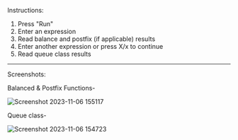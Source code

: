 Instructions:
1. Press "Run"
2. Enter an expression
3. Read balance and postfix (if applicable) results
4. Enter another expression or press X/x to continue
5. Read queue class results

___________________________________________________________________________________________________________________________________________________________

Screenshots:

Balanced & Postfix Functions-


![Screenshot 2023-11-06 155117](https://github.com/HalenaAquino/CS303/assets/113187217/5b775b12-2ca5-4a27-b90c-c1e87c4cbf75)



Queue class-


![Screenshot 2023-11-06 154723](https://github.com/HalenaAquino/CS303/assets/113187217/16436abf-f893-4240-b9f7-99681802041c)
